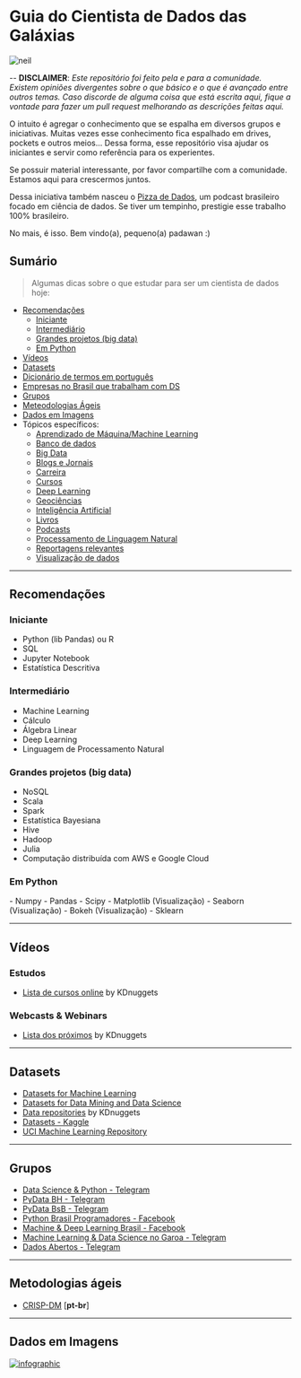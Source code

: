 # Guia do Cientista de Dados das Galáxias

![neil](https://media.giphy.com/media/3o7TKSjRrfIPjeiVyM/giphy.gif)

--
**DISCLAIMER**: *Este repositório foi feito pela e para a comunidade. Existem opiniões divergentes sobre o que básico e o que é avançado entre outros temas. 
Caso discorde de alguma coisa que está escrita aqui, fique a vontade para fazer um pull request melhorando as descrições feitas aqui.*

O intuito é  agregar o conhecimento que se espalha em diversos grupos e iniciativas. Muitas vezes esse conhecimento fica espalhado em drives, pockets e outros meios... 
Dessa forma, esse repositório visa ajudar os iniciantes e servir como referência para os experientes. 

Se possuir material interessante, por favor compartilhe com a comunidade. Estamos aqui para crescermos juntos.

Dessa iniciativa também nasceu o [Pizza de Dados](http://podcast.datascience.pizza), um podcast brasileiro 
focado em ciência de dados. Se tiver um tempinho, prestigie esse trabalho 100% brasileiro.

No mais, é isso. Bem vindo(a), pequeno(a) padawan :)


## Sumário
> Algumas dicas sobre o que estudar para ser um cientista de dados hoje:

<!-- toc -->
  * [Recomendações](#recomendacoes)
      * [Iniciante](#iniciante)
      * [Intermediário](#intermediario)
      * [Grandes projetos (big data)](#grandesprojetos)
      * [Em Python](#empython)
  * [Vídeos](#videos)
  * [Datasets](#datasets)
  * [Dicionário de termos em português](https://github.com/leportella/datascience-pizza/blob/master/dicionario.md)
  * [Empresas no Brasil que trabalham com DS](https://github.com/leportella/datascience-pizza/blob/master/empresas.md)
  * [Grupos](#grupos)
  * [Meteodologias Ágeis](#metodologiasageis)
  * [Dados em Imagens](#imagens)
  * Tópicos específicos:
      * [Aprendizado de Máquina/Machine Learning](https://github.com/leportella/datascience-pizza/blob/master/topicos/aprendizado-de-maquina.md)
      * [Banco de dados](https://github.com/leportella/datascience-pizza/blob/master/topicos/banco-de-dados.md)
      * [Big Data](https://github.com/leportella/datascience-pizza/blob/master/topicos/big-data.md)
      * [Blogs e Jornais](https://github.com/leportella/datascience-pizza/blob/master/topicos/blogs-jornais.md)
      * [Carreira](https://github.com/leportella/datascience-pizza/blob/master/topicos/carreira.md)
      * [Cursos](https://github.com/leportella/datascience-pizza/blob/master/topicos/cursos.md)
      * [Deep Learning](https://github.com/leportella/datascience-pizza/blob/master/topicos/deep-learning.md)
      * [Geociências](https://github.com/leportella/datascience-pizza/blob/master/topicos/geociencias.md)
      * [Inteligência Artificial](https://github.com/leportella/datascience-pizza/blob/master/topicos/inteligencia-artificial.md)
      * [Livros](https://github.com/leportella/datascience-pizza/blob/master/topicos/livros.md)
      * [Podcasts](https://github.com/leportella/datascience-pizza/blob/master/topicos/podcasts.md)
      * [Processamento de Linguagem Natural](https://github.com/leportella/datascience-pizza/blob/master/topicos/processamento-de-linguagem-natural.md)
      * [Reportagens relevantes](https://github.com/leportella/datascience-pizza/blob/master/topicos/noticias-legais.md)
      * [Visualização de dados](https://github.com/leportella/datascience-pizza/blob/master/topicos/visualizacao-de-dados.md)
      
 
--------------------------------------------------
<h2 id="recomendacoes">Recomendações</h2>

<h3 id="iniciante">Iniciante</h3>

  - Python (lib Pandas) ou R
  - SQL
  - Jupyter Notebook
  - Estatística Descritiva

<h3 id="intermediario">Intermediário</h3>

  - Machine Learning
  - Cálculo
  - Álgebra Linear
  - Deep Learning
  - Linguagem de Processamento Natural

<h3 id="grandesprojetos">Grandes projetos (big data)</h3>

  - NoSQL
  - Scala
  - Spark
  - Estatística Bayesiana
  - Hive
  - Hadoop 
  - Julia
  - Computação distribuída com AWS e Google Cloud

<h3 id="empython">Em Python</h3>
  - Numpy
  - Pandas
  - Scipy 
  - Matplotlib (Visualização)
  - Seaborn (Visualização)
  - Bokeh (Visualização)
  - Sklearn
  
--------------------------------------------------
<h2 id="videos">Vídeos</h2>

### Estudos
 
  - [Lista de cursos online](http://www.kdnuggets.com/education/online.html) by KDnuggets

### Webcasts & Webinars
  - [Lista dos próximos](http://www.kdnuggets.com/webcasts/index.html) by KDnuggets

--------------------------------------------------
<h2 id="datasets">Datasets</h2>

 - [Datasets for Machine Learning](https://docs.google.com/spreadsheets/d/1AQvZ7-Kg0lSZtG1wlgbIsrm90HaTZrJGQMz-uKRRlFw/edit#gid=0)
 - [Datasets for Data Mining and Data Science](http://www.kdnuggets.com/datasets/index.html)
 - [Data repositories](http://www.kdnuggets.com/datasets/index.html) by KDnuggets
 - [Datasets - Kaggle](https://www.kaggle.com/datasets)
 - [UCI Machine Learning Repository](https://archive.ics.uci.edu/ml/datasets.html)

--------------------------------------------------
<h2 id="grupos">Grupos</h2>

- [Data Science & Python - Telegram](https://t.me/datasciencepython)
- [PyData BH - Telegram](https://t.me/pydatabh)
- [PyData BsB - Telegram](https://t.me/PyDataBSB)
- [Python Brasil Programadores - Facebook](https://www.facebook.com/groups/python.brasil/)
- [Machine & Deep Learning Brasil - Facebook](https://www.facebook.com/groups/machinedeeplearningbrasil/)
- [Machine Learning & Data Science no Garoa - Telegram](https://t.me/dsmlbr)
- [Dados Abertos - Telegram](https://t.me/dadosabertos)

--------------------------------------------------
<h2 id="metodologiasageis">Metodologias ágeis</h2>

- [CRISP-DM](http://www.bigdatabusiness.com.br/se-voce-se-interessa-por-big-data-precisa-entender-o-crisp-dm/) [**pt-br**]

--------------------------------------------------
<h2 id="imagens">Dados em Imagens</h2>

<a href="https://www.domo.com/blog/data-never-sleeps-2-0/"><img src="https://web-assets.domo.com/blog/wp-content/uploads/2014/04/DataNeverSleeps_sm2.png" alt="infographic" /></a>
